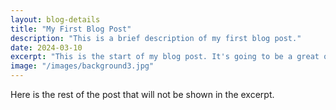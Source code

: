```yaml
---
layout: blog-details
title: "My First Blog Post"
description: "This is a brief description of my first blog post."
date: 2024-03-10
excerpt: "This is the start of my blog post. It's going to be a great one!"
image: "/images/background3.jpg"
---
```


Here is the rest of the post that will not be shown in the excerpt.

